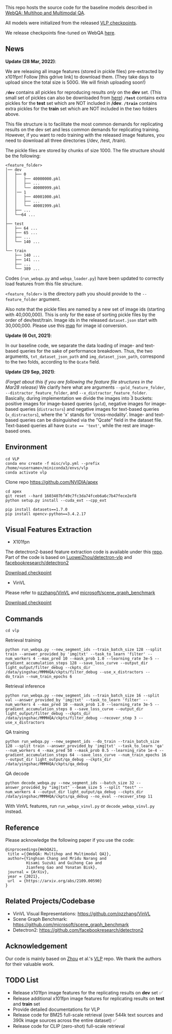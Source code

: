 This repo hosts the source code for the baseline models described in [WebQA: Multihop and Multimodal QA](https://arxiv.org/abs/2109.00590).

All models were initialized from the released [VLP checkpoints](https://github.com/LuoweiZhou/VLP#-misc).

We release checkpoints fine-tuned on WebQA [here](https://tiger.lti.cs.cmu.edu/yingshac/WebQA_data_first_release/WebQA_baseline_ckpts.7z).


## News

**Update (28 Mar, 2022)**:

We are releasing all image features (stored in pickle files) pre-extracted by x101fpn! Follow [this gdrive link] to download them. (They take days to upload since the total size is 500G. We will finish uploading soon!)

**`/dev`** contains all pickles for reproducing results *only* on the **dev** set. (This small set of pickles can also be downloaded from [here](https://tiger.lti.cs.cmu.edu/yingshac/dev_7z.tar))
**`/test`** contains extra pickles for the **test** set which are NOT included in **/dev**.
**`/train`** contains extra pickles for the **train** set which are NOT included in the two folders above.

This file structure is to facilitate the most common demands for replicating results on the dev set and less common demands for replicating training. However, if you want to redo training with the released image features, you need to download all three directories (/dev, /test, /train).

The pickle files are stored by chunks of size 1000. The file structure should be the following:

```
<feature_folder>
│── dev
│   ├── 0
│   │   ├── 40000000.pkl
│   │   ├── ...
│   │   └── 40000999.pkl
│   │── 1
│   │   ├── 40001000.pkl
│   │   ├── ...
│   │   └── 40001999.pkl
│   ├── ...
│   └──64 ...
│
├── test
│   ├── 64 ...
│   ├── 65 ...
│   ├── ...
│   └── 140 ...
│
└── train
    ├── 140 ...
    ├── 141 ...
    ├── ...
    └── 389 ...
```

Codes (`run_webqa.py` and `webqa_loader.py`) have been updated to correctly load features from this file structure.

`<feature_folder>` is the directory path you should provide to the `--feature_folder` argument.


Also note that the pickle files are named by a new set of image ids (starting with 40,000,000). This is only for the ease of sorting pickle files by the order of dev/test/train. Image ids in the released `dataset.json` start with 30,000,000. Please use this [map](https://github.com/WebQnA/WebQA_Baseline/blob/main/misc/image_id_map_0328.pkl) for image id conversion.

**Update (6 Oct, 2021)**:

In our baseline code, we separate the data loading of image- and text-based queries for the sake of performance breakdown. Thus, the two arguments, `txt_dataset_json_path` and `img_dataset_json_path`, correspond to the two folds,  according to the `Qcate` field. 

**Update (29 Sep, 2021)**:

*(Forget about this if you are following the feature file structures in the Mar28 release)* We clarify here what are arguments `--gold_feature_folder`, `--distractor_feature_folder`, and `--x_distractor_feature_folder`. Basically, during implementation we divide the images into 3 buckets: positive images for image-based queries (`gold`), negative images for image-based queries (`distractors`) and negative images for text-based queries (`x_distractors`), where the 'x' stands for 'cross-modality'. Image- and text-based queries can be disinguished via the "Qcate" field in the dataset file. Text-based queries all have `Qcate == 'text'`, while the rest are image-based ones.

## Environment
```
cd VLP
conda env create -f misc/vlp.yml --prefix /home/<username>/miniconda3/envs/vlp
conda activate vlp
```

Clone repo https://github.com/NVIDIA/apex
```
cd apex
git reset --hard 1603407bf49c7fc3da74fceb6a6c7b47fece2ef8
python setup.py install --cuda_ext --cpp_ext
```

```
pip install datasets==1.7.0
pip install opencv-python==3.4.2.17 
```

## Visual Features Extraction

- X101fpn

The detectron2-based feature extraction code is available under this [repo](https://github.com/zdxdsw/WebQA_x101fpn/blob/main/featureExtraction.py). Part of the code is based on [LuoweiZhou/detectron-vlp](https://github.com/LuoweiZhou/detectron-vlp) and [facebookresearch/detectron2](https://github.com/facebookresearch/detectron2)

[Download checkpoint](https://tiger.lti.cs.cmu.edu/yingshac/WebQA_data_first_release/e2e_faster_rcnn_X-101-64x4d-FPN_2x-vlp-427.pkl)

- VinVL

Please refer to [pzzhang/VinVL](https://github.com/pzzhang/VinVL) and [microsoft/scene_graph_benchmark](https://github.com/microsoft/scene_graph_benchmark)

[Download checkpoint](https://penzhanwu2.blob.core.windows.net/sgg/sgg_benchmark/vinvl_model_zoo/vinvl_vg_x152c4.pth)


## Commands

```
cd vlp
```

Retrieval training
```
python run_webqa.py --new_segment_ids --train_batch_size 128 --split train --answer_provided_by 'img|txt' --task_to_learn 'filter' --num_workers 4 --max_pred 10 --mask_prob 1.0 --learning_rate 3e-5 --gradient_accumulation_steps 128 --save_loss_curve --output_dir light_output/filter_debug --ckpts_dir /data/yingshac/MMMHQA/ckpts/filter_debug --use_x_distractors --do_train --num_train_epochs 6
```

Retrieval inference
```
python run_webqa.py --new_segment_ids --train_batch_size 16 --split val --answer_provided_by 'img|txt' --task_to_learn 'filter' --num_workers 4 --max_pred 10 --mask_prob 1.0 --learning_rate 3e-5 --gradient_accumulation_steps 8 --save_loss_curve --output_dir light_output/filter_debug --ckpts_dir /data/yingshac/MMMHQA/ckpts/filter_debug --recover_step 3 --use_x_distractors
```

QA training
```
python run_webqa.py --new_segment_ids --do_train --train_batch_size 128 --split train --answer_provided_by 'img|txt' --task_to_learn 'qa' --num_workers 4 --max_pred 50 --mask_prob 0.5 --learning_rate 1e-4 --gradient_accumulation_steps 64 --save_loss_curve --num_train_epochs 16 --output_dir light_output/qa_debug --ckpts_dir /data/yingshac/MMMHQA/ckpts/qa_debug
```

QA decode
```
python decode_webqa.py --new_segment_ids --batch_size 32 --answer_provided_by "img|txt" --beam_size 5 --split "test" --num_workers 4 --output_dir light_output/qa_debug --ckpts_dir /data/yingshac/MMMHQA/ckpts/qa_debug --no_eval --recover_step 11
```

With VinVL features, run `run_webqa_vinvl.py` or `decode_webqa_vinvl.py` instead.

## Reference
Please acknowledge the following paper if you use the code:
```
@inproceedings{WebQA21,
 title ={{WebQA: Multihop and Multimodal QA}},
 author={Yinghsan Chang and Mridu Narang and
         Hisami Suzuki and Guihong Cao and
         Jianfeng Gao and Yonatan Bisk},
 journal = {ArXiv},
 year = {2021},
 url  = {https://arxiv.org/abs/2109.00590}
}
```


## Related Projects/Codebase

- VinVL Visual Representations: https://github.com/pzzhang/VinVL
- Scene Graph Benchmark: https://github.com/microsoft/scene_graph_benchmark
- Detectron2: https://github.com/facebookresearch/detectron2

## Acknowledgement
Our code is mainly based on [Zhou](https://arxiv.org/pdf/1909.11059.pdf) et al.'s [VLP](https://github.com/LuoweiZhou/VLP) repo. We thank the authors for their valuable work.

## TODO List

- Release x101fpn image features for the replicating results on **dev** set :white_check_mark:
- Release additional x101fpn image features for replicating results on **test** and **train** set 
- Provide detailed documentations for VLP
- Release code for BM25 full-scale retrieval (over 544k text sources and 390k image sources across the entire dataset) :white_check_mark:
- Release code for CLIP (zero-shot) full-scale retrieval

